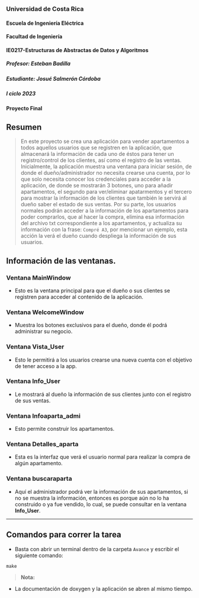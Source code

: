 ### Universidad de Costa Rica
#### Escuela de Ingeniería Eléctrica
#### Facultad de Ingeniería
#### IE0217-Estructuras de Abstractas de Datos y Algoritmos
##### Profesor: Esteban Badilla
##### Estudiante: Josué Salmerón Córdoba
##### I ciclo 2023
#### Proyecto Final

## Resumen
> En este proyecto se crea una aplicación para vender apartamentos a todos aquellos usuarios que se registren en la aplicación, que almacenará la información de cada uno de éstos para tener un registro/control de los clientes, así como el registro de las ventas. Inicialmente, la aplicación muestra una ventana para iniciar sesión, de donde el dueño/administrador no necesita crearse una cuenta, por lo que solo necesita conocer los credenciales para acceder a la aplicación, de donde se mostrarán 3 botones, uno para añadir apartamentos, el segundo para ver/eliminar apatarmentos y el tercero para mostrar la información de los clientes que también le servirá al dueño saber el estado de sus ventas. Por su parte, los usuarios normales podrán acceder a la información de los apartamentos para poder comprarlos, que al hacer la compra, elimina esa información del archivo txt correspondiente a los apartamentos, y actualiza su información con la frase: ``Compré A3``, por mencionar un ejemplo, esta acción la verá el dueño cuando despliega la información de sus usuarios.

## Información de las ventanas.
### Ventana MainWindow
- Esto es la ventana principal para que el dueño o sus clientes se registren para acceder al contenido de la aplicación. 
### Ventana WelcomeWindow
- Muestra los botones exclusivos para el dueño, donde él podrá administrar su negocio.
### Ventana Vista_User
- Esto le permitirá a los usuarios crearse una nueva cuenta con el objetivo de tener acceso a la app.
### Ventana Info_User
- Le mostrará al dueño la información de sus clientes junto con el registro de sus ventas.
### Ventana Infoaparta_admi
- Esto permite construir los apartamentos.
### Ventana Detalles_aparta
- Esta es la interfaz que verá el usuario normal para realizar la compra de algún apartamento.
### Ventana buscaraparta
- Aquí el administrador podrá ver la información de sus apartamentos, si no se muestra la información, entonces es porque aún no lo ha construido o ya fue vendido, lo cual, se puede consultar en la ventana **Info_User**.

---
## Comandos para correr la tarea
- Basta con abrir un terminal dentro de la carpeta ``Avance`` y escribir el siguiente comando:
```
make
```

> **Nota:** 
- La documentación de doxygen y la aplicación se abren al mismo tiempo.